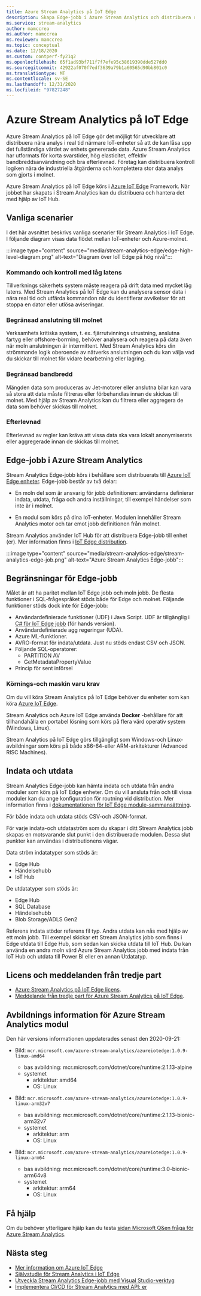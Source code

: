 ```yaml
---
title: Azure Stream Analytics på IoT Edge
description: Skapa Edge-jobb i Azure Stream Analytics och distribuera dem till enheter som kör Azure IoT Edge.
ms.service: stream-analytics
author: mamccrea
ms.author: mamccrea
ms.reviewer: mamccrea
ms.topic: conceptual
ms.date: 12/18/2020
ms.custom: contperf-fy21q2
ms.openlocfilehash: 65f1ad93bf711f7f7efe95c38619390dde527dd0
ms.sourcegitcommit: 42922af070f7edf3639a79b1a60565d90bb801c0
ms.translationtype: MT
ms.contentlocale: sv-SE
ms.lasthandoff: 12/31/2020
ms.locfileid: "97827248"
---
```

# <a name="azure-stream-analytics-on-iot-edge"></a>Azure Stream Analytics på IoT Edge
 
Azure Stream Analytics på IoT Edge gör det möjligt för utvecklare att distribuera nära analys i real tid närmare IoT-enheter så att de kan låsa upp det fullständiga värdet av enhets genererade data. Azure Stream Analytics har utformats för korta svarstider, hög elasticitet, effektiv bandbreddsanvändning och bra efterlevnad. Företag kan distribuera kontroll logiken nära de industriella åtgärderna och komplettera stor data analys som gjorts i molnet.

Azure Stream Analytics på IoT Edge körs i [Azure IoT Edge](https://azure.microsoft.com/campaigns/iot-edge/) Framework. När jobbet har skapats i Stream Analytics kan du distribuera och hantera det med hjälp av IoT Hub.

## <a name="common-scenarios"></a>Vanliga scenarier

I det här avsnittet beskrivs vanliga scenarier för Stream Analytics i IoT Edge. I följande diagram visas data flödet mellan IoT-enheter och Azure-molnet.

:::image type="content" source="media/stream-analytics-edge/edge-high-level-diagram.png" alt-text="Diagram över IoT Edge på hög nivå":::

### <a name="low-latency-command-and-control"></a>Kommando och kontroll med låg latens

Tillverknings säkerhets system måste reagera på drift data med mycket låg latens. Med Stream Analytics på IoT Edge kan du analysera sensor data i nära real tid och utfärda kommandon när du identifierar avvikelser för att stoppa en dator eller utlösa aviseringar.

### <a name="limited-connectivity-to-the-cloud"></a>Begränsad anslutning till molnet

Verksamhets kritiska system, t. ex. fjärrutvinnings utrustning, anslutna fartyg eller offshore-borrning, behöver analysera och reagera på data även när moln anslutningen är intermittent. Med Stream Analytics körs din strömmande logik oberoende av nätverks anslutningen och du kan välja vad du skickar till molnet för vidare bearbetning eller lagring.

### <a name="limited-bandwidth"></a>Begränsad bandbredd

Mängden data som produceras av Jet-motorer eller anslutna bilar kan vara så stora att data måste filtreras eller förbehandlas innan de skickas till molnet. Med hjälp av Stream Analytics kan du filtrera eller aggregera de data som behöver skickas till molnet.

### <a name="compliance"></a>Efterlevnad

Efterlevnad av regler kan kräva att vissa data ska vara lokalt anonymiserats eller aggregerade innan de skickas till molnet.

## <a name="edge-jobs-in-azure-stream-analytics"></a>Edge-jobb i Azure Stream Analytics

Stream Analytics Edge-jobb körs i behållare som distribuerats till [Azure IoT Edge enheter](../iot-edge/about-iot-edge.md). Edge-jobb består av två delar:

* En moln del som är ansvarig för jobb definitionen: användarna definierar indata, utdata, fråga och andra inställningar, till exempel händelser som inte är i molnet.

* En modul som körs på dina IoT-enheter. Modulen innehåller Stream Analytics motor och tar emot jobb definitionen från molnet. 

Stream Analytics använder IoT Hub för att distribuera Edge-jobb till enhet (er). Mer information finns i [IoT Edge distribution](../iot-edge/module-deployment-monitoring.md).

:::image type="content" source="media/stream-analytics-edge/stream-analytics-edge-job.png" alt-text="Azure Stream Analytics Edge-jobb":::

## <a name="edge-job-limitations"></a>Begränsningar för Edge-jobb

Målet är att ha paritet mellan IoT Edge jobb och moln jobb. De flesta funktioner i SQL-frågespråket stöds både för Edge och molnet. Följande funktioner stöds dock inte för Edge-jobb:
* Användardefinierade funktioner (UDF) i Java Script. UDF är tillgänglig i [C# för IoT Edge jobb](./stream-analytics-edge-csharp-udf.md) (för hands version).
* Användardefinierade agg regeringar (UDA).
* Azure ML-funktioner.
* AVRO-format för indata/utdata. Just nu stöds endast CSV och JSON.
* Följande SQL-operatorer:
    * PARTITION AV
    * GetMetadataPropertyValue
* Princip för sent införsel

### <a name="runtime-and-hardware-requirements"></a>Körnings-och maskin varu krav
Om du vill köra Stream Analytics på IoT Edge behöver du enheter som kan köra [Azure IoT Edge](https://azure.microsoft.com/campaigns/iot-edge/). 

Stream Analytics och Azure IoT Edge använda **Docker** -behållare för att tillhandahålla en portabel lösning som körs på flera värd operativ system (Windows, Linux).

Stream Analytics på IoT Edge görs tillgängligt som Windows-och Linux-avbildningar som körs på både x86-64-eller ARM-arkitekturer (Advanced RISC Machines). 


## <a name="input-and-output"></a>Indata och utdata

Stream Analytics Edge-jobb kan hämta indata och utdata från andra moduler som körs på IoT Edge enheter. Om du vill ansluta från och till vissa moduler kan du ange konfiguration för routning vid distribution. Mer information finns i [dokumentationen för IoT Edge module-sammansättning](../iot-edge/module-composition.md).

För både indata och utdata stöds CSV-och JSON-format.

För varje indata-och utdataström som du skapar i ditt Stream Analytics jobb skapas en motsvarande slut punkt i den distribuerade modulen. Dessa slut punkter kan användas i distributionens vägar.

Data ström indatatyper som stöds är:
* Edge Hub
* Händelsehubb
* IoT Hub

De utdatatyper som stöds är:
* Edge Hub
* SQL Database
* Händelsehubb
* Blob Storage/ADLS Gen2

Referens indata stöder referens fil typ. Andra utdata kan nås med hjälp av ett moln jobb. Till exempel skickar ett Stream Analytics jobb som finns i Edge utdata till Edge Hub, som sedan kan skicka utdata till IoT Hub. Du kan använda en andra moln värd Azure Stream Analytics jobb med indata från IoT Hub och utdata till Power BI eller en annan Utdatatyp.

## <a name="license-and-third-party-notices"></a>Licens och meddelanden från tredje part
* [Azure Stream Analytics på IoT Edge licens](https://go.microsoft.com/fwlink/?linkid=862827). 
* [Meddelande från tredje part för Azure Stream Analytics på IoT Edge](https://go.microsoft.com/fwlink/?linkid=862828).

## <a name="azure-stream-analytics-module-image-information"></a>Avbildnings information för Azure Stream Analytics modul 

Den här versions informationen uppdaterades senast den 2020-09-21:

- Bild: `mcr.microsoft.com/azure-stream-analytics/azureiotedge:1.0.9-linux-amd64`
   - bas avbildning: mcr.microsoft.com/dotnet/core/runtime:2.1.13-alpine
   - systemet
      - arkitektur: amd64
      - OS: Linux
 
- Bild: `mcr.microsoft.com/azure-stream-analytics/azureiotedge:1.0.9-linux-arm32v7`
   - bas avbildning: mcr.microsoft.com/dotnet/core/runtime:2.1.13-bionic-arm32v7
   - systemet
      - arkitektur: arm
      - OS: Linux
 
- Bild: `mcr.microsoft.com/azure-stream-analytics/azureiotedge:1.0.9-linux-arm64`
   - bas avbildning: mcr.microsoft.com/dotnet/core/runtime:3.0-bionic-arm64v8
   - systemet
      - arkitektur: arm64
      - OS: Linux
      
      
## <a name="get-help"></a>Få hjälp
Om du behöver ytterligare hjälp kan du testa [sidan Microsoft Q&en fråga för Azure Stream Analytics](/answers/topics/azure-stream-analytics.html).

## <a name="next-steps"></a>Nästa steg

* [Mer information om Azure IoT Edge](../iot-edge/about-iot-edge.md)
* [Självstudie för Stream Analytics i IoT Edge](../iot-edge/tutorial-deploy-stream-analytics.md)
* [Utveckla Stream Analytics Edge-jobb med Visual Studio-verktyg](./stream-analytics-tools-for-visual-studio-edge-jobs.md)
* [Implementera CI/CD för Stream Analytics med API: er](stream-analytics-cicd-api.md)

<!--Link references-->
[stream.analytics.developer.guide]: ../stream-analytics-developer-guide.md
[stream.analytics.scale.jobs]: stream-analytics-scale-jobs.md
[stream.analytics.introduction]: stream-analytics-introduction.md
[stream.analytics.get.started]: stream-analytics-real-time-fraud-detection.md
[stream.analytics.query.language.reference]: /stream-analytics-query/stream-analytics-query-language-reference
[stream.analytics.rest.api.reference]: /rest/api/streamanalytics/
